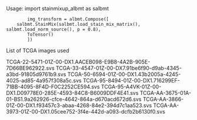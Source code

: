Usage:
import stainmixup_albmt as salbmt
```
    	img_transform = albmt.Compose([
	salbmt.StainMix(salbmt.load_stain_mix_matrix(), salbmt.load_norm_source(), p = 0.8),
        ToTensor()
        ])

```
List of TCGA images used

TCGA-22-5471-01Z-00-DX1.AACEB098-E9B8-4A2B-905E-7D66BE962922.svs
TCGA-33-4547-01Z-00-DX7.91be6f90-d9ab-4345-a3bd-91805d9761b9.svs
TCGA-50-6594-01Z-00-DX1.43b2005a-4245-4025-ad85-4a957f308a5c.svs
TCGA-95-8494-01Z-00-DX1.716299EF-71BB-4095-8F4D-F0C2252CE594.svs
TCGA-95-A4VK-01Z-00-DX1.D09778E0-285E-4593-84C8-B6009DDF4E41.svs
TCGA-AA-3675-01A-01-BS1.9a262926-cfce-4642-864a-d670acd672d6.svs
TCGA-AA-3866-01Z-00-DX1.f93457c3-abaa-4268-84e2-394d7c1aa523.svs
TCGA-AA-3973-01Z-00-DX1.05cee752-3f4e-442d-a093-dcfb2b6130f0.svs

